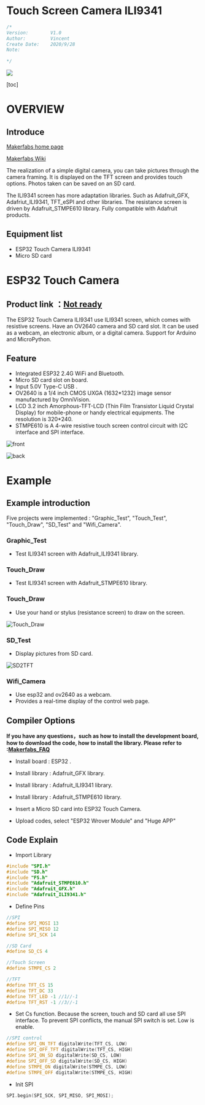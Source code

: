 # Touch Screen Camera ILI9341

```c++
/*
Version:		V1.0
Author:			Vincent
Create Date:	2020/9/28
Note:
	
*/
```

![](md_pic/main.jpg)


[toc]

# OVERVIEW

## Introduce

[Makerfabs home page](https://www.makerfabs.com/)

[Makerfabs Wiki](https://makerfabs.com/wiki/index.php?title=Main_Page)

The realization of a simple digital camera, you can take pictures through the camera framing. It is displayed on the TFT screen and provides touch options. Photos taken can be saved on an SD card.

The ILI9341 screen has more adaptation libraries. Such as Adafruit_GFX, Adafriut_ILI9341, TFT_eSPI and other libraries. The resistance screen is driven by Adafruit_STMPE610 library. Fully compatible with Adafruit products.


## Equipment list

- ESP32 Touch Camera ILI9341
- Micro SD card


# ESP32 Touch Camera

## Product link ：[Not ready]() 

The ESP32 Touch Camera ILI9341 use ILI9341 screen, which comes with resistive screens. Have an OV2640 camera and SD card slot. It can be used as a webcam, an electronic album, or a digital camera. Support for Arduino and MicroPython. 

## Feature

- Integrated ESP32 2.4G WiFi and Bluetooth.
- Micro SD card slot on board.
- Input 5.0V Type-C USB .
- OV2640 is a 1/4 inch CMOS UXGA (1632*1232) image sensor manufactured by OmniVision.
- LCD 3.2 inch Amorphous-TFT-LCD (Thin Film Transistor Liquid Crystal Display) for mobile-phone or handy electrical equipments. The resolution is 320*240.
- STMPE610 is A 4-wire resistive touch screen control circuit with I2C interface and SPI interface.



![front](md_pic/front.jpg)

![back](md_pic/back.jpg)



# Example

## Example introduction

Five projects were implemented : "Graphic_Test", "Touch_Test", "Touch_Draw", "SD_Test" and "Wifi_Camera".

### Graphic_Test

- Test ILI9341 screen with Adafruit_ILI9341 library.

### Touch_Draw

- Test ILI9341 screen with Adafruit_STMPE610 library.

### Touch_Draw

- Use your hand or stylus (resistance screen) to draw on the screen.

![Touch_Draw](md_pic/draw2.jpg)

### SD_Test

- Display pictures from SD card.

![SD2TFT](md_pic/SD2TFT.jpg)

### Wifi_Camera

- Use esp32 and ov2640 as a webcam.
- Provides a real-time display of the control web page.





## Compiler Options

**If you have any questions，such as how to install the development board, how to download the code, how to install the library. Please refer to :[Makerfabs_FAQ](https://github.com/Makerfabs/Makerfabs_FAQ)**

- Install board : ESP32 .
- Install library : Adafruit_GFX library.
- Install library : Adafruit_ILI9341 library.
- Install library : Adafruit_STMPE610 library.

- Insert a Micro SD card into ESP32 Touch Camera.
- Upload codes, select "ESP32 Wrover Module" and "Huge APP"



## Code Explain

- Import Library

```c++
#include "SPI.h"
#include "SD.h"
#include "FS.h"
#include "Adafruit_STMPE610.h"
#include "Adafruit_GFX.h"
#include "Adafruit_ILI9341.h"
```



- Define Pins

```c++
//SPI
#define SPI_MOSI 13
#define SPI_MISO 12
#define SPI_SCK 14

//SD Card
#define SD_CS 4

//Touch Screen
#define STMPE_CS 2

//TFT
#define TFT_CS 15
#define TFT_DC 33
#define TFT_LED -1 //1//-1
#define TFT_RST -1 //3//-1
```



- Set Cs function. Because the screen, touch and SD card all use SPI interface. To prevent SPI conflicts, the manual SPI switch is set. Low is enable.

```c++
//SPI control
#define SPI_ON_TFT digitalWrite(TFT_CS, LOW)
#define SPI_OFF_TFT digitalWrite(TFT_CS, HIGH)
#define SPI_ON_SD digitalWrite(SD_CS, LOW)
#define SPI_OFF_SD digitalWrite(SD_CS, HIGH)
#define STMPE_ON digitalWrite(STMPE_CS, LOW)
#define STMPE_OFF digitalWrite(STMPE_CS, HIGH)
```



- Init SPI

```c++
SPI.begin(SPI_SCK, SPI_MISO, SPI_MOSI);
```

